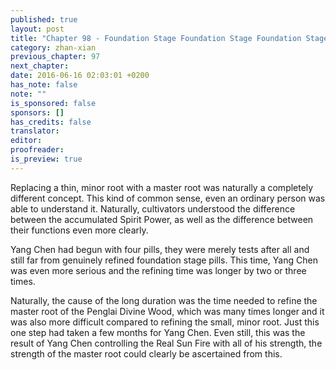 ```yaml
---
published: true
layout: post
title: "Chapter 98 - Foundation Stage Foundation Stage Foundation Stage"
category: zhan-xian
previous_chapter: 97
next_chapter:
date: 2016-06-16 02:03:01 +0200
has_note: false
note: ""
is_sponsored: false
sponsors: []
has_credits: false
translator:
editor:
proofreader:
is_preview: true
---
```

Replacing a thin, minor root with a master root was naturally a completely different concept. This kind of common sense, even an ordinary person was able to understand it. Naturally, cultivators understood the difference between the accumulated Spirit Power, as well as the difference between their functions even more clearly.

Yang Chen had begun with four pills, they were merely tests after all and still far from genuinely refined foundation stage pills. This time, Yang Chen was even more serious and the refining time was longer by two or three times.

Naturally, the cause of the long duration was the time needed to refine the master root of the Penglai Divine Wood, which was many times longer and it was also more difficult compared to refining the small, minor root. Just this one step had taken a few months for Yang Chen. Even still, this was the result of Yang Chen controlling the Real Sun Fire with all of his strength, the strength of the master root could clearly be ascertained from this.
